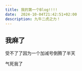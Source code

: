 ```yaml
---
title: 我的第一个Blog!!!!
date:  2024-10-04T21:42:51+02:00
description: 九牛二虎之力！
---
```

## 我麻了

受不了了因为一个加减号倒腾了半天

气死我了
